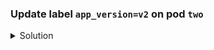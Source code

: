 ### Update label `app_version=v2` on pod `two`

<details><summary>Solution</summary>
  <p>

  ```bash
  k label pod two app_version=v2 --overwrite
  ```

  </p>
</details>
